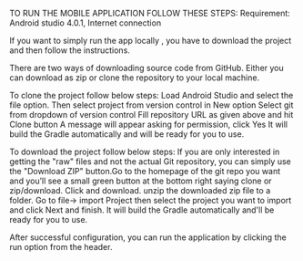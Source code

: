 
TO RUN THE MOBILE APPLICATION FOLLOW THESE STEPS:
Requirement: Android studio 4.0.1, Internet connection

If you want to simply run the app locally ,  you have to download the project and then follow the instructions.

There are two ways of downloading source code from GitHub. Either you can download as zip or clone the repository to your local machine.

To clone the project follow below steps:
Load Android Studio and select the file option.
Then select project from version control in New option
Select git from dropdown of version control
Fill repository URL as given above and hit Clone button
A message will appear asking for permission, click Yes
It will build the Gradle automatically and will be ready for you to use.

To download the project follow below steps:
If you are only interested in getting the "raw" files and not the actual Git repository, you can simply use the "Download ZIP" button.Go to the homepage of the git repo you want and you’ll see a small green button at the bottom right saying clone or zip/download. Click and download.
unzip the downloaded zip file to a folder.
Go to file-> import Project then select the project you want to import and click Next and finish.
It will build the Gradle automatically and'll be ready for you to use.
 
After successful configuration, you can run the application by clicking the run option from the header.
